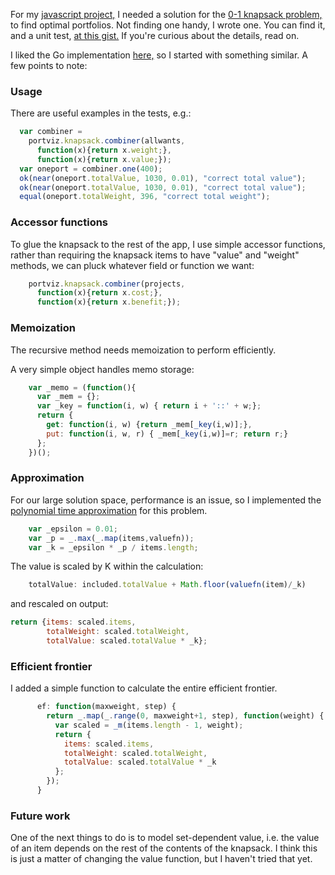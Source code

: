 For my [javascript project,](https://github.com/enrich/portviz) I needed a solution for the [0-1 knapsack problem,](http://en.wikipedia.org/wiki/Knapsack_problem#0-1_knapsack_problem) to find optimal portfolios.  Not finding one handy, I wrote one.  You can find it, and a unit test, [at this gist.](https://gist.github.com/truher/4715551)  If you're curious about the details, read on.

I liked the Go implementation [here,](http://rosettacode.org/mw/index.php?title=Knapsack_problem/0-1) so I started with something similar.  A few points to note:

### Usage

There are useful examples in the tests, e.g.:

```javascript
  var combiner =
    portviz.knapsack.combiner(allwants,
      function(x){return x.weight;},
      function(x){return x.value;});
  var oneport = combiner.one(400);
  ok(near(oneport.totalValue, 1030, 0.01), "correct total value");
  ok(near(oneport.totalValue, 1030, 0.01), "correct total value");
  equal(oneport.totalWeight, 396, "correct total weight");
```

### Accessor functions

To glue the knapsack to the rest of the app, I use simple accessor functions, rather than requiring the knapsack items to have "value" and "weight" methods, we can pluck whatever field or function we want:

```javascript
    portviz.knapsack.combiner(projects,
      function(x){return x.cost;},
      function(x){return x.benefit;});
```

### Memoization

The recursive method needs memoization to perform efficiently.

A very simple object handles memo storage:

```javascript
    var _memo = (function(){
      var _mem = {};
      var _key = function(i, w) { return i + '::' + w;};
      return {
        get: function(i, w) {return _mem[_key(i,w)];},
        put: function(i, w, r) { _mem[_key(i,w)]=r; return r;}
      };
    })();
```

### Approximation

For our large solution space, performance is an issue, so I implemented the [polynomial time approximation](http://en.wikipedia.org/wiki/Fully_polynomial_time_approximation_scheme) for this problem.

```javascript
    var _epsilon = 0.01;
    var _p = _.max(_.map(items,valuefn));
    var _k = _epsilon * _p / items.length;
```

The value is scaled by K within the calculation:

```javascript
    totalValue: included.totalValue + Math.floor(valuefn(item)/_k)
```

and rescaled on output:

```javascript
return {items: scaled.items,
        totalWeight: scaled.totalWeight,
        totalValue: scaled.totalValue * _k};
```

### Efficient frontier

I added a simple function to calculate the entire efficient frontier.

```javascript
      ef: function(maxweight, step) {
        return _.map(_.range(0, maxweight+1, step), function(weight) {
          var scaled = _m(items.length - 1, weight);
          return {
            items: scaled.items,
            totalWeight: scaled.totalWeight,
            totalValue: scaled.totalValue * _k
          };
        });
      }
```

### Future work

One of the next things to do is to model set-dependent value, i.e. the value of an item depends on the rest of the contents of the knapsack.  I think this is just a matter of changing the value function, but I haven't tried that yet.
